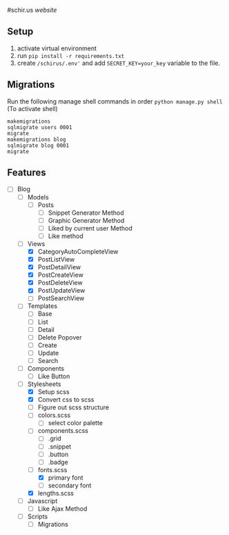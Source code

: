 #schir.us _website_

## Setup

1. activate virtual environment
2. run `pip install -r requirements.txt`
3. create `/schirus/.env'` and add `SECRET_KEY=your_key` variable to the file.

## Migrations
Run the following manage shell commands in order 
`python manage.py shell` (To activate shell)
```
makemigrations
sqlmigrate users 0001
migrate
makemigrations blog
sqlmigrate blog 0001
migrate
```

## Features
- [ ] Blog
    - [ ] Models
        - [ ] Posts
            - [ ] Snippet Generator Method
            - [ ] Graphic Generator Method
            - [ ] Liked by current user Method
            - [ ] Like method
    - [ ] Views
        - [x] CategoryAutoCompleteView
        - [x] PostListView
        - [x] PostDetailView
        - [x] PostCreateView
        - [x] PostDeleteView
        - [x] PostUpdateView
        - [ ] PostSearchView
    - [ ] Templates
        - [ ] Base
        - [ ] List
        - [ ] Detail
        - [ ] Delete Popover
        - [ ] Create
        - [ ] Update
        - [ ] Search
    - [ ] Components
        - [ ] Like Button
    - [ ] Stylesheets
        - [x] Setup scss
        - [x] Convert css to scss
        - [ ] Figure out scss structure
        - [ ] colors.scss
            - [ ] select color palette
        - [ ] components.scss
            - [ ] .grid
            - [ ] .snippet
            - [ ] .button
            - [ ] .badge
        - [ ] fonts.scss
            - [x] primary font
            - [ ] secondary font
        - [x] lengths.scss
    - [ ] Javascript
        - [ ] Like Ajax Method
    - [ ] Scripts
        - [ ] Migrations